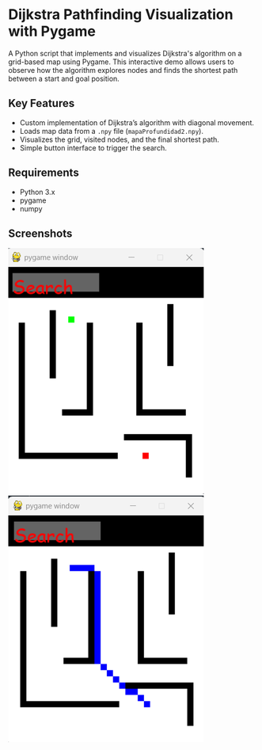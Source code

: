 # Dijkstra Pathfinding Visualization with Pygame

A Python script that implements and visualizes Dijkstra's algorithm on a grid-based map using Pygame. This interactive demo allows users to observe how the algorithm explores nodes and finds the shortest path between a start and goal position.

## Key Features  
- Custom implementation of Dijkstra’s algorithm with diagonal movement.  
- Loads map data from a `.npy` file (`mapaProfundidad2.npy`).  
- Visualizes the grid, visited nodes, and the final shortest path.  
- Simple button interface to trigger the search.

## Requirements  
- Python 3.x  
- pygame  
- numpy

## Screenshots
![Screenshot](screenshots/1.png)
![Screenshot](screenshots/2.png)

